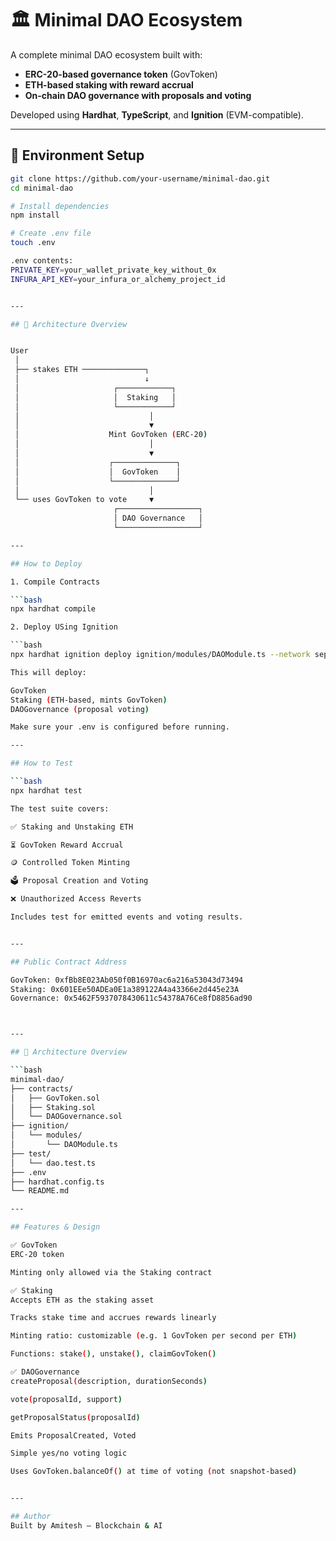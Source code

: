 # 🏛️ Minimal DAO Ecosystem

A complete minimal DAO ecosystem built with:

- **ERC-20-based governance token** (GovToken)
- **ETH-based staking with reward accrual**
- **On-chain DAO governance with proposals and voting**

Developed using **Hardhat**, **TypeScript**, and **Ignition** (EVM-compatible).

---

## 🔧 Environment Setup

```bash
git clone https://github.com/your-username/minimal-dao.git
cd minimal-dao

# Install dependencies
npm install

# Create .env file
touch .env

.env contents:
PRIVATE_KEY=your_wallet_private_key_without_0x
INFURA_API_KEY=your_infura_or_alchemy_project_id


---

## 🔧 Architecture Overview


User
 │
 ├── stakes ETH ──────────────┐
 │                            ↓
 │                     ┌────────────┐
 │                     │  Staking   │
 │                     └────────────┘
 │                             │
 │                             ▼
 │                    Mint GovToken (ERC-20)
 │                             │
 │                             ▼
 │                    ┌──────────────┐
 │                    │  GovToken    │
 │                    └──────────────┘
 │                             │
 └── uses GovToken to vote     ▼
                       ┌──────────────────┐
                       │ DAO Governance   │
                       └──────────────────┘

---

## How to Deploy

1. Compile Contracts

```bash
npx hardhat compile

2. Deploy USing Ignition

```bash
npx hardhat ignition deploy ignition/modules/DAOModule.ts --network sepolia

This will deploy:

GovToken
Staking (ETH-based, mints GovToken)
DAOGovernance (proposal voting)

Make sure your .env is configured before running.

---

## How to Test

```bash
npx hardhat test

The test suite covers:

✅ Staking and Unstaking ETH

⏳ GovToken Reward Accrual

🪙 Controlled Token Minting

🗳️ Proposal Creation and Voting

❌ Unauthorized Access Reverts

Includes test for emitted events and voting results.


---

## Public Contract Address

GovToken: 0xfBb8E023Ab050f0B16970ac6a216a53043d73494
Staking: 0x601EEe50ADEa0E1a389122A4a43366e2d445e23A
Governance: 0x5462F5937078430611c54378A76Ce8fD8856ad90



---

## 🔧 Architecture Overview

```bash
minimal-dao/
├── contracts/
│   ├── GovToken.sol
│   ├── Staking.sol
│   └── DAOGovernance.sol
├── ignition/
│   └── modules/
│       └── DAOModule.ts
├── test/
│   └── dao.test.ts
├── .env
├── hardhat.config.ts
└── README.md

---

## Features & Design

✅ GovToken
ERC-20 token

Minting only allowed via the Staking contract

✅ Staking
Accepts ETH as the staking asset

Tracks stake time and accrues rewards linearly

Minting ratio: customizable (e.g. 1 GovToken per second per ETH)

Functions: stake(), unstake(), claimGovToken()

✅ DAOGovernance
createProposal(description, durationSeconds)

vote(proposalId, support)

getProposalStatus(proposalId)

Emits ProposalCreated, Voted

Simple yes/no voting logic

Uses GovToken.balanceOf() at time of voting (not snapshot-based)


---

## Author
Built by Amitesh — Blockchain & AI
